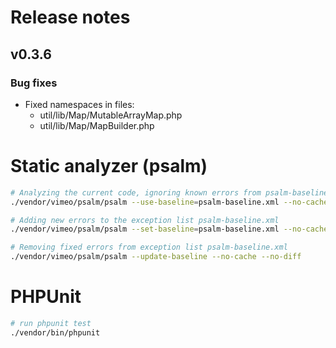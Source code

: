 # Release notes

## v0.3.6

### Bug fixes

* Fixed namespaces in files:
    * util/lib/Map/MutableArrayMap.php
    * util/lib/Map/MapBuilder.php

# Static analyzer (psalm)

```bash
# Analyzing the current code, ignoring known errors from psalm-baseline.xml
./vendor/vimeo/psalm/psalm --use-baseline=psalm-baseline.xml --no-cache --no-diff

# Adding new errors to the exception list psalm-baseline.xml
./vendor/vimeo/psalm/psalm --set-baseline=psalm-baseline.xml --no-cache --no-diff

# Removing fixed errors from exception list psalm-baseline.xml
./vendor/vimeo/psalm/psalm --update-baseline --no-cache --no-diff
```

# PHPUnit

```bash
# run phpunit test
./vendor/bin/phpunit

```